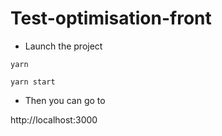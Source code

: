 # Test-optimisation-front

- Launch the project

``` yarn ```  

``` yarn start ```  

- Then you can go to  

http://localhost:3000